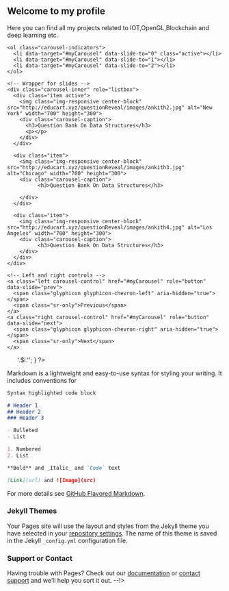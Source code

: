 ## Welcome to my profile
Here you can find all my projects related to IOT,OpenGL,Blockchain and deep learning etc.

<!---You can use the [editor on GitHub](https://github.com/ankithbala/ankithbala.github.io/edit/master/index.md) to maintain and preview the content for your website in Markdown files.

Whenever you commit to this repository, GitHub Pages will run [Jekyll](https://jekyllrb.com/) to rebuild the pages in your site, from the content in your Markdown files.
The project is called {{ site.github.rdbms }} 
### Markdown


<html lang="en">
<head>
    
 <script src="https://cdn.rawgit.com/google/code-prettify/master/loader/run_prettify.js"></script>
   <link rel="stylesheet" href="https://cdnjs.cloudflare.com/ajax/libs/prism/1.5.0/themes/prism.min.css"> 
  <link rel="stylesheet" href="https://maxcdn.bootstrapcdn.com/bootstrap/3.3.7/css/bootstrap.min.css">
  <script src="https://ajax.googleapis.com/ajax/libs/jquery/3.3.1/jquery.min.js"></script>
  <script src="https://maxcdn.bootstrapcdn.com/bootstrap/3.3.7/js/bootstrap.min.js"></script>
  <meta charset="utf-8">
  <meta name="viewport" content="width=device-width, initial-scale=1">
  <link rel="stylesheet" href="css/bootstrap.min.css">
  <script src="https://ajax.googleapis.com/ajax/libs/jquery/3.2.1/jquery.min.js"></script>
 <script type="text/javascript" src="http://ajax.googleapis.com/ajax/libs/jquery/1.3.0/jquery.min.js"></script>
<script type="text/javascript" src="page.js"></script>

  

  <script src="https://cdnjs.cloudflare.com/ajax/libs/prism/1.5.0/prism.min.js"></script>
  </head>
<body>
    
    <div id="myCarousel" class="carousel slide" data-ride="carousel">
    <!-- Indicators -->
    <ol class="carousel-indicators">
      <li data-target="#myCarousel" data-slide-to="0" class="active"></li>
      <li data-target="#myCarousel" data-slide-to="1"></li>
      <li data-target="#myCarousel" data-slide-to="2"></li>
    </ol>

    <!-- Wrapper for slides -->
    <div class="carousel-inner" role="listbox">
      <div class="item active">
        <img class="img-responsive center-block" src="http://educart.xyz/questionReveal/images/ankith2.jpg" alt="New York" width="700" height="300">
        <div class="carousel-caption">
          <h3>Question Bank On Data Structures</h3>
          <p></p>
        </div>
      </div>

      <div class="item">
        <img class="img-responsive center-block" src="http://educart.xyz/questionReveal/images/ankith3.jpg" alt="Chicago" width="700" height="300">
        <div class="carousel-caption">
              <h3>Question Bank On Data Structures</h3>
         
        </div>
      </div>

      <div class="item">
        <img class="img-responsive center-block" src="http://educart.xyz/questionReveal/images/ankith4.jpg" alt="Los Angeles" width="700" height="300">
        <div class="carousel-caption">
              <h3>Question Bank On Data Structures</h3>
        </div>
      </div>
    </div>

    <!-- Left and right controls -->
    <a class="left carousel-control" href="#myCarousel" role="button" data-slide="prev">
      <span class="glyphicon glyphicon-chevron-left" aria-hidden="true"></span>
      <span class="sr-only">Previous</span>
    </a>
    <a class="right carousel-control" href="#myCarousel" role="button" data-slide="next">
      <span class="glyphicon glyphicon-chevron-right" aria-hidden="true"></span>
      <span class="sr-only">Next</span>
    </a>
</div>
    
 
<div class="container">
<?php
include "conn.php";
$per_page = 10;
//Calculating no of pages
$sql="SELECT Id,Chap,Question,Code,Answer,Explanation FROM questionReveal";
$result = mysqli_query($conn, $sql);
$count = mysqli_num_rows($result);
$pages = ceil($count/$per_page)
?>
<div id="content"></div>
<div id="pagination">
<ul class="pagination">
<?php
//Pagination Numbers
for($i=1; $i<=$pages; $i++)
{
echo '<li id="'.$i.'">'.$i.'</li>';
}
?>
</ul>
</div>
</div>   

 
</body>
</html>

  
Markdown is a lightweight and easy-to-use syntax for styling your writing. It includes conventions for

```markdown
Syntax highlighted code block

# Header 1
## Header 2
### Header 3

- Bulleted
- List

1. Numbered
2. List

**Bold** and _Italic_ and `Code` text

[Link](url) and ![Image](src)
```

For more details see [GitHub Flavored Markdown](https://guides.github.com/features/mastering-markdown/).

### Jekyll Themes

Your Pages site will use the layout and styles from the Jekyll theme you have selected in your [repository settings](https://github.com/ankithbala/ankithbala.github.io/settings). The name of this theme is saved in the Jekyll `_config.yml` configuration file.

### Support or Contact

Having trouble with Pages? Check out our [documentation](https://help.github.com/categories/github-pages-basics/) or [contact support](https://github.com/contact) and we’ll help you sort it out. 
--!>

